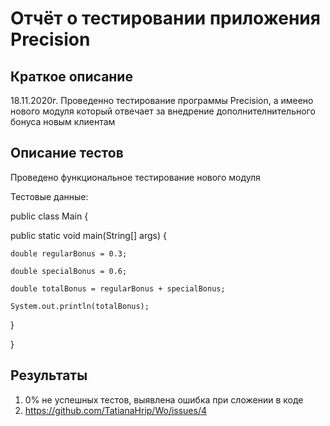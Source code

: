 # Отчёт о тестировании приложения Precision

## Краткое описание
  18.11.2020г.
 Проведенно тестирование программы Precision, а имеено нового модуля который отвечает за внедрение 
 дополнителнительного бонуса новым клиентам

## Описание тестов

Проведено функциональное тестирование нового модуля

Тестовые данные:

public class Main {
  
  public static void main(String[] args) {
    
    double regularBonus = 0.3;
    
    double specialBonus = 0.6;
    
    double totalBonus = regularBonus + specialBonus;
    
    System.out.println(totalBonus);
  
  }

}

## Результаты

1. 0% не успешных тестов, выявлена ошибка при сложении в  коде
2. https://github.com/TatianaHrip/Wo/issues/4
